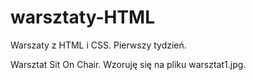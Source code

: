 # warsztaty-HTML
Warszaty z HTML i CSS. Pierwszy tydzień.

Warsztat Sit On Chair.
Wzoruję się na pliku warsztat1.jpg.
